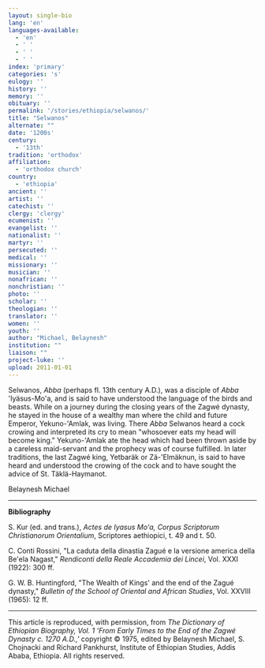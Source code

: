 ```yaml
---
layout: single-bio
lang: 'en'
languages-available:
  - 'en'
  - ' '
  - ' '
  - ' '
index: 'primary'
categories: 's'
eulogy: ''
history: ''
memory: ''
obituary: ''
permalink: '/stories/ethiopia/selwanos/'
title: "Selwanos"
alternate: ""
date: '1200s'
century:
  - '13th'
tradition: 'orthodox'
affiliation:
  - 'orthodox church'
country:
  - 'ethiopia'
ancient: ''
artist: ''
catechist: ''
clergy: 'clergy'
ecumenist: ''
evangelist: ''
nationalist: ''
martyr: ''
persecuted: ''
medical: ''
missionary: ''
musician: ''
nonafrican: ''
nonchristian: ''
photo: ''
scholar: ''
theologian: ''
translator: ''
women: ''
youth: ''
author: "Michael, Belaynesh"
institution: ""
liaison: ""
project-luke: ''
upload: 2011-01-01
---
```




Selwanos, *Abba* (perhaps fl. 13th century A.D.), was a disciple of *Abba* 'Iyäsus-Mo'a, and is said to have understood the language of the birds and beasts. While on a journey during the closing years of the Zagwé dynasty, he stayed in the house of a wealthy man where the child and future Emperor, Yekuno-'Amlak, was living. There *Abba* Selwanos heard a cock crowing and interpreted its cry to mean "whosoever eats my head will become king." Yekuno-'Amlak ate the head which had been thrown aside by a careless maid-servant and the prophecy was of course fulfilled. In later traditions, the last Zagwé king, Yetbaräk or Zä-'Elmäknun, is said to have heard and understood the crowing of the cock and to have sought the advice of St. Täklä-Haymanot.

Belaynesh Michael

---

**Bibliography**

S. Kur (ed. and trans.), *Actes de Iyasus Mo'a,* *Corpus Scriptorum Christianorum Orientalium*, Scriptores aethiopici, t. 49 and t. 50.

C. Conti Rossini, "La caduta della dinastia Zagué e la versione america della Be'ela Nagast," *Rendiconti della Reale Accademia dei Lincei*, Vol. XXXI (1922): 300 ff.

G. W. B. Huntingford, "The Wealth of Kings' and the end of the Zagué dynasty," *Bulletin of the School of Oriental and African Studies*, Vol. XXVIII (1965): 12 ff.

---

This article is reproduced, with permission, from *The Dictionary of Ethiopian Biography, Vol. 1 'From Early Times to the End of the Zagwé Dynasty c. 1270 A.D.,'* copyright &copy; 1975, edited by Belaynesh Michael, S. Chojnacki and Richard Pankhurst, Institute of Ethiopian Studies, Addis Ababa, Ethiopia.  All rights reserved.
